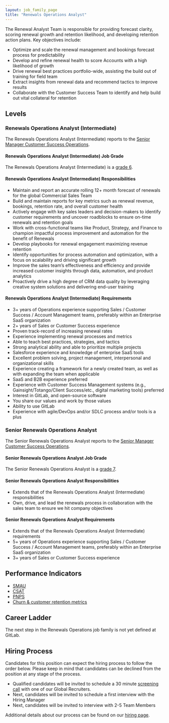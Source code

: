 ```yaml
---
layout: job_family_page
title: "Renewals Operations Analyst"
---
```


The Renewal Analyst Team is responsible for providing forecast clarity, scoring renewal growth and retention likelihood, and developing retention action plans. Key objectives include:

* Optimize and scale the renewal management and bookings forecast process for predictability
* Develop and refine renewal health to score Accounts with a high likelihood of growth 
* Drive renewal best practices portfolio-wide, assisting the build out of training for field team
* Extract insights from renewal data and recommend tactics to improve results
* Collaborate with the Customer Success Team to identify and help build out vital collateral for retention

## Levels 

### Renewals Operations Analyst (Intermediate)

The Renewals Operations Analyst (Intermediate) reports to the [Senior Manager Customer Success Operations](job-families/sales/sales-operations/#senior-manager-sales-operations).

#### Renewals Operations Analyst (Intermediate) Job Grade

The Renewals Operations Analyst (Intermediate) is a [grade 6](/handbook/total-rewards/compensation/compensation-calculator/#gitlab-job-grades).

#### Renewals Operations Analyst (Intermediate) Responsibilities

* Maintain and report an accurate rolling 12+ month forecast of renewals for the global Commercial Sales Team
* Build and maintain reports for key metrics such as renewal revenue, bookings, retention rate, and overall customer health
* Actively engage with key sales leaders and decision-makers to identify customer requirements and uncover roadblocks to ensure on-time renewals and retention goals
* Work with cross-functional teams like Product, Strategy, and Finance to champion impactful process improvement and automation for the benefit of Renewals
* Develop playbooks for renewal engagement maximizing revenue retention
* Identify opportunities for process automation and optimization, with a focus on scalability and driving significant growth
* Improve the sales team’s effectiveness and efficiency and provide increased customer insights through data, automation, and product analytics
* Proactively drive a high degree of CRM data quality by leveraging creative system solutions and delivering end-user training

#### Renewals Operations Analyst (Intermediate) Requirements

* 3+ years of Operations experience supporting Sales / Customer Success / Account Management teams, preferably within an Enterprise SaaS organization
* 2+ years of Sales or Customer Success experience
* Proven track-record of increasing renewal rates
* Experience implementing renewal processes and metrics
* Able to teach best practices, strategies, and tactics
* Strong analytical ability and able to prioritize multiple projects
* Salesforce experience and knowledge of enterprise SaaS tools
* Excellent problem solving, project management, interpersonal and organizational skills
* Experience creating a framework for a newly created team, as well as with expanding the team when applicable
* SaaS and B2B experience preferred
* Experience with Customer Success Management systems (e.g., Gainsight/Totango/Client Success/etc., digital marketing tools) preferred
* Interest in GitLab, and open-source software
* You share our values and work by those values
* Ability to use GitLab
* Experience with agile/DevOps and/or SDLC process and/or tools is a plus

### Senior Renewals Operations Analyst

The  Senior Renewals Operations Analyst reports to the [Senior Manager Customer Success Operations](job-families/sales/sales-operations/#senior-manager-sales-operations).

####  Senior Renewals Operations Analyst Job Grade

The  Senior Renewals Operations Analyst is a [grade 7](/handbook/total-rewards/compensation/compensation-calculator/#gitlab-job-grades).

####  Senior Renewals Operations Analyst Responsibilities

* Extends that of the Renewals Operations Analyst (Intermediate) responsibilities
* Own, drive, and lead the renewals process in collaboration with the sales team to ensure we hit company objectives

#### Senior Renewals Operations Analyst Requirements

* Extends that of the Renewals Operations Analyst (Intermediate) requirements
* 5+ years of Operations experience supporting Sales / Customer Success / Account Management teams, preferably within an Enterprise SaaS organization
* 3+ years of Sales or Customer Success experience


## Performance Indicators

* [SMAU](/handbook/sales/performance-indicators/#active-smau-for-paying-customers)
* [CSAT](/handbook/business-ops/metrics/#customer-satisfaction-survey-csat)
* [PNPS](/handbook/product/performance-indicators/#gitlab-com-paid-net-promoter-score-pnps)
* [Churn & customer retention metrics](/handbook/customer-success/vision/#retention-and-reasons-for-churn)

## Career Ladder

The next step in the Renewals Operations job family is not yet defined at GitLab.

## Hiring Process

Candidates for this position can expect the hiring process to follow the order below. Please keep in mind that candidates can be declined from the position at any stage of the process.

* Qualified candidates will be invited to schedule a 30 minute [screening call](/handbook/hiring/interviewing/#screening-call) with one of our Global Recruiters.
* Next, candidates will be invited to schedule a first interview with the Hiring Manager
* Next, candidates will be invited to interview with 2-5 Team Members

Additional details about our process can be found on our [hiring page](/handbook/hiring).
